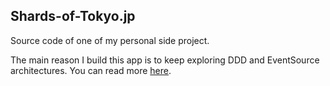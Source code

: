## Shards-of-Tokyo.jp
Source code of one of my personal side project.

The main reason I build this app is to keep exploring DDD and EventSource architectures. You can read more [here](http://www.jakubniewczas.pl/#/blog/my-latests-ddd-eventsourced-app-architecture-walkthrough).
